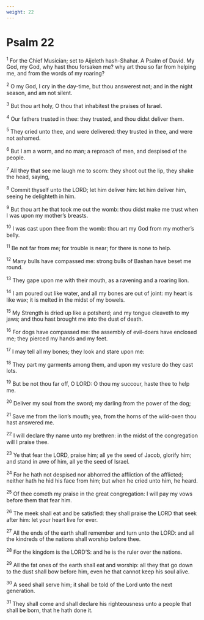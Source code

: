 ```yaml
---
weight: 22
---
```


# Psalm 22

<sup>1</sup> For the Chief Musician; set to Aijeleth hash-Shahar. A Psalm of David. My God, my God, why hast thou forsaken me? why art thou so far from helping me, and from the words of my roaring? 

<sup>2</sup> O my God, I cry in the day-time, but thou answerest not; and in the night season, and am not silent. 

<sup>3</sup> But thou art holy, O thou that inhabitest the praises of Israel. 

<sup>4</sup> Our fathers trusted in thee: they trusted, and thou didst deliver them. 

<sup>5</sup> They cried unto thee, and were delivered: they trusted in thee, and were not ashamed. 

<sup>6</sup> But I am a worm, and no man; a reproach of men, and despised of the people. 

<sup>7</sup> All they that see me laugh me to scorn: they shoot out the lip, they shake the head, saying, 

<sup>8</sup> Commit thyself unto the LORD; let him deliver him: let him deliver him, seeing he delighteth in him. 

<sup>9</sup> But thou art he that took me out the womb: thou didst make me trust when I was upon my mother’s breasts. 

<sup>10</sup> I was cast upon thee from the womb: thou art my God from my mother’s belly. 

<sup>11</sup> Be not far from me; for trouble is near; for there is none to help. 

<sup>12</sup> Many bulls have compassed me: strong bulls of Bashan have beset me round. 

<sup>13</sup> They gape upon me with their mouth, as a ravening and a roaring lion. 

<sup>14</sup> I am poured out like water, and all my bones are out of joint: my heart is like wax; it is melted in the midst of my bowels. 

<sup>15</sup> My Strength is dried up like a potsherd; and my tongue cleaveth to my jaws; and thou hast brought me into the dust of death. 

<sup>16</sup> For dogs have compassed me: the assembly of evil-doers have enclosed me; they pierced my hands and my feet. 

<sup>17</sup> I may tell all my bones; they look and stare upon me: 

<sup>18</sup> They part my garments among them, and upon my vesture do they cast lots. 

<sup>19</sup> But be not thou far off, O LORD: O thou my succour, haste thee to help me. 

<sup>20</sup> Deliver my soul from the sword; my darling from the power of the dog; 

<sup>21</sup> Save me from the lion’s mouth; yea, from the horns of the wild-oxen thou hast answered me. 

<sup>22</sup> I will declare thy name unto my brethren: in the midst of the congregation will I praise thee. 

<sup>23</sup> Ye that fear the LORD, praise him; all ye the seed of Jacob, glorify him; and stand in awe of him, all ye the seed of Israel. 

<sup>24</sup> For he hath not despised nor abhorred the affliction of the afflicted; neither hath he hid his face from him; but when he cried unto him, he heard. 

<sup>25</sup> Of thee cometh my praise in the great congregation: I will pay my vows before them that fear him. 

<sup>26</sup> The meek shall eat and be satisfied: they shall praise the LORD that seek after him: let your heart live for ever. 

<sup>27</sup> All the ends of the earth shall remember and turn unto the LORD: and all the kindreds of the nations shall worship before thee. 

<sup>28</sup> For the kingdom is the LORD’S: and he is the ruler over the nations. 

<sup>29</sup> All the fat ones of the earth shall eat and worship: all they that go down to the dust shall bow before him, even he that cannot keep his soul alive. 

<sup>30</sup> A seed shall serve him; it shall be told of the Lord unto the next generation. 

<sup>31</sup> They shall come and shall declare his righteousness unto a people that shall be born, that he hath done it. 


